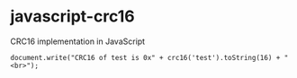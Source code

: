 # javascript-crc16
CRC16  implementation in JavaScript

```
document.write("CRC16 of test is 0x" + crc16('test').toString(16) + "<br>");
```
